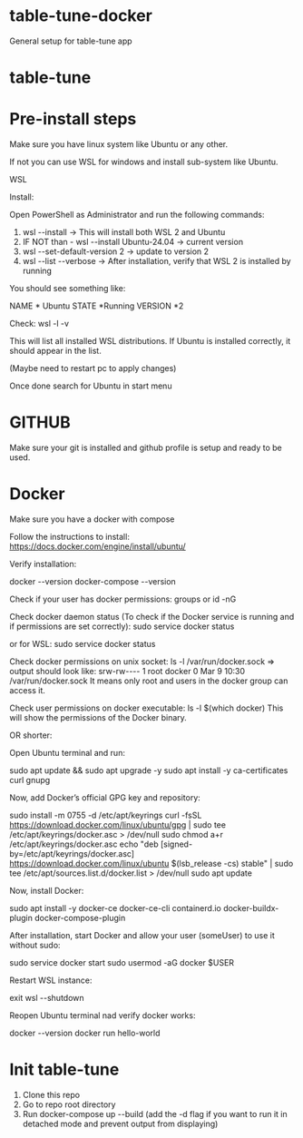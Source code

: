 # table-tune-docker
General setup for table-tune app

# table-tune

# Pre-install steps
Make sure you have linux system like Ubuntu or any other.

If not you can use WSL for windows and install sub-system like Ubuntu.

WSL

Install:

Open PowerShell as Administrator and run the following commands:

1. wsl --install -> This will install both WSL 2 and Ubuntu
2. IF NOT than - wsl --install Ubuntu-24.04 -> current version
3. wsl --set-default-version 2 -> update to version 2
4. wsl --list --verbose -> After installation, verify that WSL 2 is installed by running

You should see something like:

NAME * Ubuntu
STATE *Running
VERSION *2

Check: wsl -l -v

This will list all installed WSL distributions. If Ubuntu is installed correctly, it should appear in the list.

(Maybe need to restart pc to apply changes)

Once done search for Ubuntu in start menu

# GITHUB
Make sure your git is installed and github profile is setup and ready to be used.

# Docker

Make sure you have a docker with compose

Follow the instructions to install:
    https://docs.docker.com/engine/install/ubuntu/

Verify installation:

docker --version
docker-compose --version

Check if your user has docker permissions:
groups or id -nG

Check docker daemon status (To check if the Docker service is running and if permissions are set correctly):
sudo service docker status

or for WSL:
sudo service docker status

Check docker permissions on unix socket:
ls -l /var/run/docker.sock => output should look like: srw-rw---- 1 root docker 0 Mar 9 10:30 /var/run/docker.sock
It means only root and users in the docker group can access it.

Check user permissions on docker executable:
ls -l $(which docker)
This will show the permissions of the Docker binary.

OR shorter:

Open Ubuntu terminal and run:

sudo apt update && sudo apt upgrade -y
sudo apt install -y ca-certificates curl gnupg

Now, add Docker’s official GPG key and repository:

sudo install -m 0755 -d /etc/apt/keyrings
curl -fsSL https://download.docker.com/linux/ubuntu/gpg | sudo tee /etc/apt/keyrings/docker.asc > /dev/null
sudo chmod a+r /etc/apt/keyrings/docker.asc
echo "deb [signed-by=/etc/apt/keyrings/docker.asc] https://download.docker.com/linux/ubuntu $(lsb_release -cs) stable" | sudo tee /etc/apt/sources.list.d/docker.list > /dev/null
sudo apt update

Now, install Docker:

sudo apt install -y docker-ce docker-ce-cli containerd.io docker-buildx-plugin docker-compose-plugin

After installation, start Docker and allow your user (someUser) to use it without sudo:

sudo service docker start
sudo usermod -aG docker $USER

Restart WSL instance:

exit
wsl --shutdown

Reopen Ubuntu terminal nad verify docker works:

docker --version
docker run hello-world

# Init table-tune

1. Clone this repo
2. Go to repo root directory
3. Run docker-compose up --build (add the -d flag if you want to run it in detached mode and prevent output from displaying)
